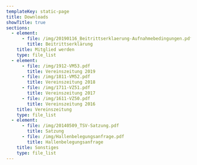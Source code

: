 ```yaml
---
templateKey: static-page
title: Downloads
showTitle: true
sections:
  - element:
      - file: /img/20190116_Beitrittserklaerung-Aufnahmebedingungen.pdf
        title: Beitrittserklärung
    title: Mitglied werden
    type: file_list
  - element:
      - file: /img/1912-VM53.pdf
        title: Vereinszeitung 2019
      - file: /img/1811-VM52.pdf
        title: Vereinszeitung 2018
      - file: /img/1711-VZ51.pdf
        title: Vereinszeitung 2017
      - file: /img/1611-VZ50.pdf
        title: Vereinszeitung 2016
    title: Vereinszeitung
    type: file_list
  - element:
      - file: /img/20140509_TSV-Satzung.pdf
        title: Satzung
      - file: /img/Hallenbelegungsanfrage.pdf
        title: Hallenbelegungsanfrage
    title: Sonstiges
    type: file_list
---
```

